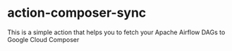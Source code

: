 # action-composer-sync
This is a simple action that helps you to fetch your Apache Airflow DAGs to Google Cloud Composer
